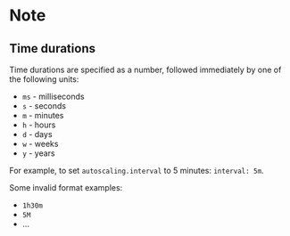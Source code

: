 # Note

## Time durations

Time durations are specified as a number, followed immediately by one of the following units:

- `ms` - milliseconds
- `s` - seconds
- `m` - minutes
- `h` - hours
- `d` - days
- `w` - weeks
- `y` - years

For example, to set `autoscaling.interval` to 5 minutes: `interval: 5m`.

Some invalid format examples:

- `1h30m`
- `5M`
- ...
